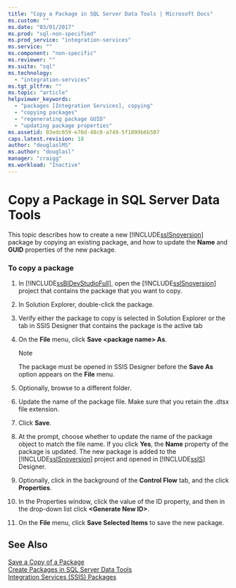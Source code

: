 ```yaml
---
title: "Copy a Package in SQL Server Data Tools | Microsoft Docs"
ms.custom: ""
ms.date: "03/01/2017"
ms.prod: "sql-non-specified"
ms.prod_service: "integration-services"
ms.service: ""
ms.component: "non-specific"
ms.reviewer: ""
ms.suite: "sql"
ms.technology: 
  - "integration-services"
ms.tgt_pltfrm: ""
ms.topic: "article"
helpviewer_keywords: 
  - "packages [Integration Services], copying"
  - "copying packages"
  - "regenerating package GUID"
  - "updating package properties"
ms.assetid: 03edc659-e76d-48c0-a749-5f1899b6b507
caps.latest.revision: 18
author: "douglaslMS"
ms.author: "douglasl"
manager: "craigg"
ms.workload: "Inactive"
---
```

# Copy a Package in SQL Server Data Tools
  This topic describes how to create a new [!INCLUDE[ssISnoversion](../includes/ssisnoversion-md.md)] package by copying an existing package, and how to update the **Name** and **GUID** properties of the new package.  
  
### To copy a package  
  
1.  In [!INCLUDE[ssBIDevStudioFull](../includes/ssbidevstudiofull-md.md)], open the [!INCLUDE[ssISnoversion](../includes/ssisnoversion-md.md)] project that contains the package that you want to copy.  
  
2.  In Solution Explorer, double-click the package.  
  
3.  Verify either the package to copy is selected in Solution Explorer or the tab in SSIS Designer that contains the package is the active tab  
  
4.  On the **File** menu, click **Save \<package name> As**.  
  
    > [!NOTE]  
    >  The package must be opened in SSIS Designer before the **Save As** option appears on the **File** menu.  
  
5.  Optionally, browse to a different folder.  
  
6.  Update the name of the package file. Make sure that you retain the .dtsx file extension.  
  
7.  Click **Save**.  
  
8.  At the prompt, choose whether to update the name of the package object to match the file name. If you click **Yes**, the **Name** property of the package is updated. The new package is added to the [!INCLUDE[ssISnoversion](../includes/ssisnoversion-md.md)] project and opened in [!INCLUDE[ssIS](../includes/ssis-md.md)] Designer.  
  
9. Optionally, click in the background of the **Control Flow** tab, and the click **Properties**.  
  
10. In the Properties window, click the value of the ID property, and then in the drop-down list click **\<Generate New ID>**.  
  
11. On the **File** menu, click **Save Selected Items** to save the new package.  
  
## See Also  
 [Save a Copy of a Package](http://msdn.microsoft.com/library/21482a20-e420-4452-b7eb-8f9fa1929f31)   
 [Create Packages in SQL Server Data Tools](../integration-services/create-packages-in-sql-server-data-tools.md)   
 [Integration Services &#40;SSIS&#41; Packages](../integration-services/integration-services-ssis-packages.md)  
  
  
